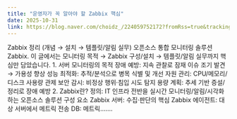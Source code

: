 ```yaml
---
title: "운영자가 꼭 알아야 할 Zabbix 핵심"
date: 2025-10-31
link: https://blog.naver.com/choidz_/224059752172?fromRss=true&trackingCode=rss
---
```


Zabbix 정리 (개념 → 설치 → 템플릿/알림 실무) 오픈소스 통합 모니터링 솔루션 Zabbix. 이 글에서는 모니터링 목적 →
Zabbix 구성/설치 → 템플릿/알림 실무까지 핵심만 담았습니다. 1. 서버 모니터링의 목적 장애 예방: 지속 관찰로 잠재 이슈 조기 발견
→ 가용성 향상 성능 최적화: 추적/분석으로 병목 식별 및 개선 자원 관리: CPU/메모리/디스크 사용량 관제 보안 감시: 비정상 행위·침입
시도 탐지 용량 계획: 추세 기반 증설/정리로 장애 예방 2. Zabbix란? 정의: IT 인프라 전반을 실시간 모니터링/알림/시각화하는
오픈소스 솔루션 구성 요소 Zabbix 서버: 수집·판단의 핵심 Zabbix 에이전트: 대상 서버에서 메트릭 전송 DB: 메트릭.......

